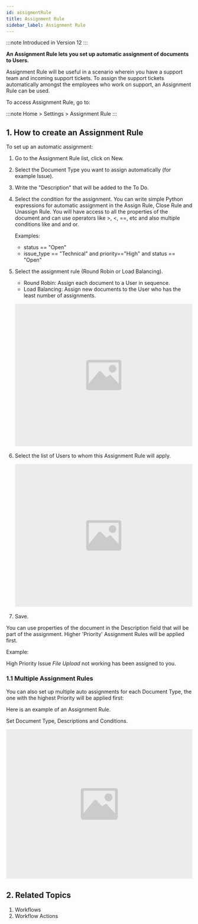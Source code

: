 ```yaml
---
id: assigmentRule
title: Assignment Rule
sidebar_label: Assignment Rule
---
```


:::note
Introduced in Version 12
:::

**An Assignment Rule lets you set up automatic assignment of documents to Users.**

Assignment Rule will be useful in a scenario wherein you have a support team and incoming support tickets. To assign the support tickets automatically amongst the employees who work on support, an Assignment Rule can be used.

To access Assignment Rule, go to:

:::note
Home > Settings > Assignment Rule
:::

## 1. How to create an Assignment Rule

To set up an automatic assignment:

1. Go to the Assignment Rule list, click on New.
1. Select the Document Type you want to assign automatically (for example Issue).
1. Write the "Description" that will be added to the To Do.
1. Select the condition for the assignment. You can write simple Python expressions for automatic assignment in the Assign Rule, Close Rule and Unassign Rule. You will have access to all the properties of the document and can use operators like >, <, ==, etc and also multiple conditions like and and or.

    Examples:

    - status == "Open"
    - issue_type == "Technical" and priority=="High" and status == "Open"

5. Select the assignment rule (Round Robin or Load Balancing).

    - Round Robin: Assign each document to a User in sequence.
    - Load Balancing: Assign new documents to the User who has the least number of assignments.

    ![image](images/image.jpg)

6. Select the list of Users to whom this Assignment Rule will apply.

    ![image](images/image.jpg)

7. Save.

You can use properties of the document in the Description field that will be part of the assignment. Higher 'Priority' Assignment Rules will be applied first.

Example:

High Priority Issue _File Upload_ not working has been assigned to you.

### 1.1 Multiple Assignment Rules

You can also set up multiple auto assignments for each Document Type, the one with the highest Priority will be applied first:

Here is an example of an Assignment Rule.

Set Document Type, Descriptions and Conditions.

![image](images/image.jpg)

## 2. Related Topics

1. Workflows
1. Workflow Actions
